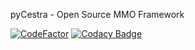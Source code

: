 pyCestra - Open Source MMO Framework

[![CodeFactor](https://www.codefactor.io/repository/github/the-broccoli/pycestra/badge/master)](https://www.codefactor.io/repository/github/the-broccoli/pycestra/overview/master) [![Codacy Badge](https://api.codacy.com/project/badge/Grade/5aae2146efb645b2a36dddab25e23c77)](https://www.codacy.com/app/The-Broccoli/pyCestra?utm_source=github.com&amp;utm_medium=referral&amp;utm_content=The-Broccoli/pyCestra&amp;utm_campaign=Badge_Grade)